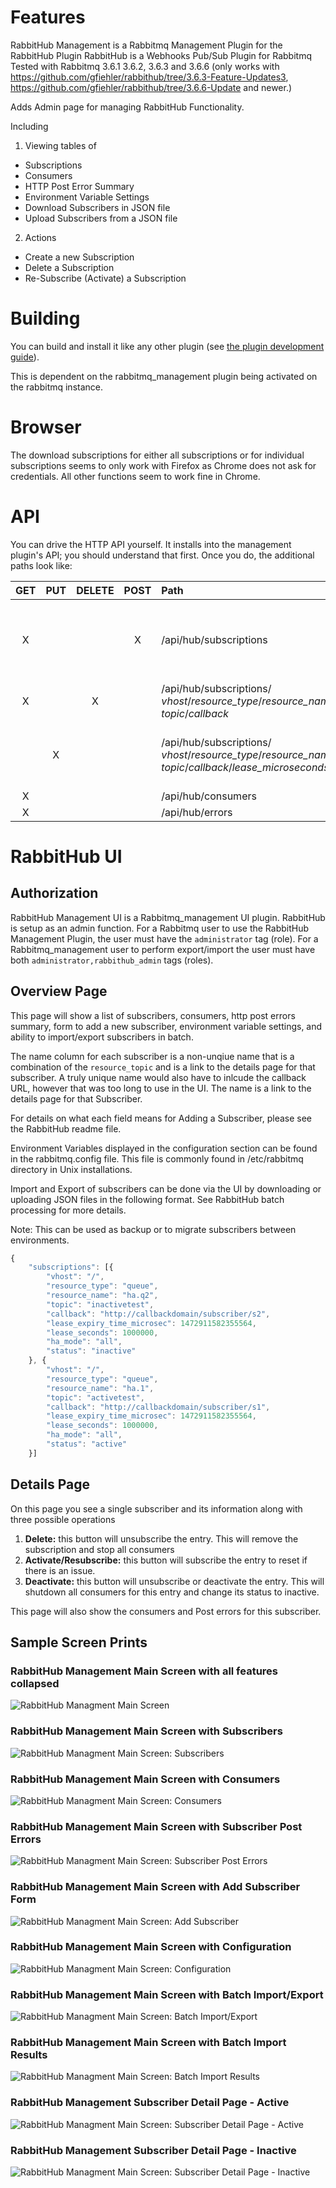 # Features
RabbitHub Management is a Rabbitmq Management Plugin for the RabbitHub Plugin
RabbitHub is a Webhooks Pub/Sub Plugin for Rabbitmq
Tested with Rabbitmq 3.6.1 3.6.2, 3.6.3 and 3.6.6
(only works with https://github.com/gfiehler/rabbithub/tree/3.6.3-Feature-Updates3, https://github.com/gfiehler/rabbithub/tree/3.6.6-Update and newer.)

Adds Admin page for managing RabbitHub Functionality.

Including

1. Viewing tables of 
  * Subscriptions
  * Consumers
  * HTTP Post Error Summary
  * Environment Variable Settings
  * Download Subscribers in JSON file
  * Upload Subscribers from a JSON file 
2. Actions
  * Create a new Subscription
  * Delete a Subscription
  * Re-Subscribe (Activate) a Subscription 
  
# Building

You can build and install it like any other plugin (see
[the plugin development guide](http://www.rabbitmq.com/plugin-development.html)).

This is dependent on the rabbitmq_management plugin being activated on the rabbitmq instance.

# Browser
The download subscriptions for either all subscriptions or for individual subscriptions seems to only work with Firefox as Chrome does not ask for credentials.  All other functions seem to work fine in Chrome.

# API
You can drive the HTTP API yourself. It installs into the management plugin's API; you should understand that first. Once you do, the additional paths look like:


| GET  | PUT  | DELETE  | POST | Path | Description |
| :---: |:---:| :---:| :---:| :------| :------|
| X |   |   | X | /api/hub/subscriptions | A list of all subscribers <br> To create a subscriber via a POST <br> to this URL you will need a body like this: <br> `{"vhost":"myvhost","queue-or-exchange":"q or x","q-or-x-name":"queue name","callback-uri":"http://server:Port/subscriber/callback/url","topic":"hub.topic value","lease-seconds":"1000000000"}` |
| X |   | X |   | /api/hub/subscriptions/<br>*vhost*/*resource_type*/*resource_name*/<br>*topic*/*callback* | Get a subscriber or Delete a subscriber |
|   | X |   |   | /api/hub/subscriptions/<br>*vhost*/*resource_type*/*resource_name*/<br>*topic*/*callback*/*lease_microseconds* | hub_mode = subscribe:<br>  Re-subscribe, this PUT api will re-subscribe this entry.<br> hub_mode = unsubscribe:  Deactivate, <br>this PUT api will deactivate the subscription.<br>This will shutdown all consumers and change status to inactive |
| X |   |   |   | /api/hub/consumers | Get a list of consumers  |
| X |   |   |   | /api/hub/errors | Get a list of http post to subscriber errors |

 
# RabbitHub UI
## Authorization
RabbitHub Management UI is a Rabbitmq_management UI plugin.  RabbitHub is setup as an admin function.  For a Rabbitmq user to use the RabbitHub Management Plugin, the user must have the `administrator` tag (role).
For a Rabbitmq_management user to perform export/import the user must have both `administrator,rabbithub_admin` tags (roles).

## Overview Page
This page will show a list of subscribers, consumers, http post errors summary, form to add a new subscriber, environment variable settings, and ability to import/export subscribers in batch.

The name column for each subscriber is a non-unqiue name that is a combination of the `resource_topic` and is a link to the details page for that subscriber.  A truly unique name would also have to inlcude the callback URL, however that was too long to use in the UI.  The name is a link to the details page for that Subscriber.

For details on what each field means for Adding a Subscriber, please see the RabbitHub readme file.

Environment Variables displayed in the configuration section can be found in the rabbitmq.config file.  This file is commonly found in /etc/rabbitmq directory in Unix installations.

Import and Export of subscribers can be done via the UI by downloading or uploading JSON files in the following format.  See RabbitHub batch processing for more details.

Note:  This can be used as backup or to migrate subscribers between environments.


```javascript
{
	"subscriptions": [{
		"vhost": "/",
		"resource_type": "queue",
		"resource_name": "ha.q2",
		"topic": "inactivetest",
		"callback": "http://callbackdomain/subscriber/s2",
		"lease_expiry_time_microsec": 1472911582355564,
		"lease_seconds": 1000000,
		"ha_mode": "all",
		"status": "inactive"
	}, {
		"vhost": "/",
		"resource_type": "queue",
		"resource_name": "ha.1",
		"topic": "activetest",
		"callback": "http://callbackdomain/subscriber/s1",
		"lease_expiry_time_microsec": 1472911582355564,
		"lease_seconds": 1000000,
		"ha_mode": "all",
		"status": "active"
	}]
```

## Details Page
On this page you see a single subscriber and its information along with three possible operations

 1. **Delete:** this button will unsubscribe the entry.  This will remove the subscription and stop all consumers
 2. **Activate/Resubscribe:**  this button will subscribe the entry to reset if there is an issue.
 3. **Deactivate:**  this button will unsubscribe or deactivate the entry.  This will shutdown all consumers for this entry and change its status to inactive.
 
 This page will also show the consumers and Post errors for this subscriber.
 
## Sample Screen Prints
### RabbitHub Management Main Screen with all features collapsed
<img src="doc/RabbitHub-Main%20Screen%20All%20Hidden.PNG" alt="RabbitHub Managment Main Screen"/>

### RabbitHub Management Main Screen with Subscribers
<img src="doc/RabbitHub-Main%20Screen%20Subscriptions.PNG" alt="RabbitHub Managment Main Screen:  Subscribers"/>

### RabbitHub Management Main Screen with Consumers
<img src="doc/RabbitHub-Main%20Screen%20Consumers.PNG" alt="RabbitHub Managment Main Screen:  Consumers"/>

### RabbitHub Management Main Screen with Subscriber Post Errors
<img src="doc/RabbitHub-Main%20Screen%20Post%20Errors.PNG" alt="RabbitHub Managment Main Screen:  Subscriber Post Errors"/>

### RabbitHub Management Main Screen with Add Subscriber Form
<img src="doc/RabbitHub-Main%20Screen%20Add%20Subscriber1.PNG" alt="RabbitHub Managment Main Screen:  Add Subscriber"/>

### RabbitHub Management Main Screen with Configuration
<img src="doc/RabbitHub-Main%20Screen%20Configuration.PNG" alt="RabbitHub Managment Main Screen:  Configuration"/>
 
### RabbitHub Management Main Screen with Batch Import/Export
<img src="doc/RabbitHub-Main%20Screen%20Batch%20Import%20Export.PNG" alt="RabbitHub Managment Main Screen:  Batch Import/Export"/>

### RabbitHub Management Main Screen with Batch Import Results
<img src="doc/RabbitHub-Main%20Screen%20Batch%20Import%20Results.png" alt="RabbitHub Managment Main Screen:  Batch Import Results"/>

### RabbitHub Management Subscriber Detail Page - Active
<img src="doc/RabbitHub%20Details%20Page%20Active.png" alt="RabbitHub Managment Main Screen:  Subscriber Detail Page - Active"/> 

### RabbitHub Management Subscriber Detail Page - Inactive
<img src="doc/RabbitHub%20Details%20Page%20Inactive.png" alt="RabbitHub Managment Main Screen:  Subscriber Detail Page - Inactive"/> 




 
    
    
